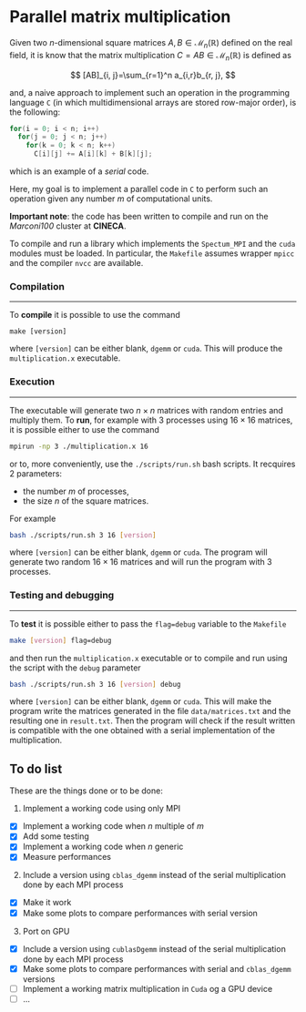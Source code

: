 # Parallel matrix multiplication

Given two $n$-dimensional square matrices $A, B \in\mathcal{M}_{n}(\mathbb{R})$ defined on the real field, it is know that the matrix multiplication $C=AB\in\mathcal{M}_n(\mathbb{R})$ is defined as

$$
[AB]_{i, j}=\sum_{r=1}^n a_{i,r}b_{r, j},
$$

and, a naive approach to implement such an operation in the programming language `C` (in which multidimensional arrays are stored row-major order), is the following:

```C
for(i = 0; i < n; i++)
  for(j = 0; j < n; j++)
    for(k = 0; k < n; k++)
      C[i][j] += A[i][k] + B[k][j];
 ```
 
which is an example of a *serial* code.
 
Here, my goal is to implement a parallel code in `C` to perform such an operation given any number $m$ of computational units. 

**Important note**: the code has been written to compile and run on the *Marconi100* cluster at **CINECA**.

To compile and run a library which implements the `Spectum_MPI` and the `cuda` modules must be loaded. In particular, the `Makefile` assumes wrapper `mpicc` and the compiler `nvcc` are available.

### Compilation
---
To **compile** it is possible to use the command 
```
make [version]
``` 
where `[version]` can be either blank, `dgemm` or `cuda`. This will produce the `multiplication.x` executable. 

### Execution
---
The executable will generate two $n\times n$ matrices with random entries and multiply them. To **run**, for example with 3 processes using $16\times 16$ matrices, it is possible either to use the command 
```bash
mpirun -np 3 ./multiplication.x 16
```
or to, more conveniently, use the `./scripts/run.sh` bash scripts. It recquires 2 parameters:
- the number $m$ of processes,
- the size $n$ of the square matrices.
  
For example
```bash
bash ./scripts/run.sh 3 16 [version]
```
where `[version]` can be either blank, `dgemm` or `cuda`. The program will generate two random $16\times 16$ matrices and will run the program with $3$ processes. 

### Testing and debugging
---
To **test** it is possible either to pass the `flag=debug` variable to the `Makefile`
```bash
make [version] flag=debug
```
and then run the `multiplication.x` executable or to compile and run using the script with the `debug` parameter
```bash
bash ./scripts/run.sh 3 16 [version] debug
```
where `[version]` can be either blank, `dgemm` or `cuda`. This will make the program write the matrices generated in the file `data/matrices.txt` and the resulting one in `result.txt`. Then the program will check if the result written is compatible with the one obtained with a serial implementation of the multiplication.

## To do list
These are the things done or to be done:
1. Implement a working code using only MPI
- [x] Implement a working code when $n$ multiple of $m$
- [x] Add some testing
- [x] Implement a working code when $n$ generic 
- [x] Measure performances
2. Include a version using `cblas_dgemm` instead of the serial multiplication done by each MPI process
- [x] Make it work
- [x] Make some plots to compare performances with serial version
3. Port on GPU 
- [x] Include a version using `cublasDgemm` instead of the serial multiplication done by each MPI process
- [x] Make some plots to compare performances with serial and `cblas_dgemm` versions
- [ ] Implement a working matrix multiplication in `Cuda` og a GPU device
- [ ] ...
